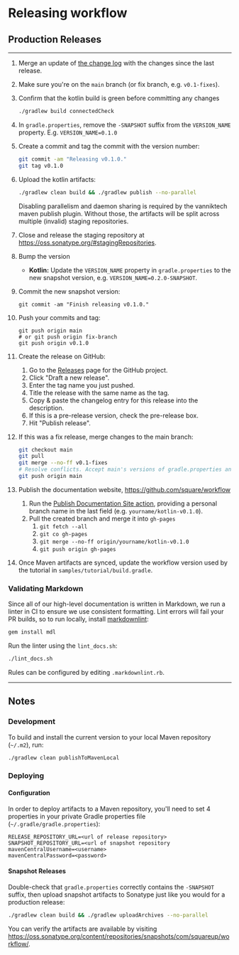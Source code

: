 # Releasing workflow

## Production Releases

---
1. Merge an update of [the change log](CHANGELOG.md) with the changes since the last release.

1. Make sure you're on the `main` branch (or fix branch, e.g. `v0.1-fixes`).

1. Confirm that the kotlin build is green before committing any changes
   ```bash
   ./gradlew build connectedCheck
   ```

1. In `gradle.properties`, remove the `-SNAPSHOT` suffix from the `VERSION_NAME` property.
   E.g. `VERSION_NAME=0.1.0`

1. Create a commit and tag the commit with the version number:
   ```bash
   git commit -am "Releasing v0.1.0."
   git tag v0.1.0
   ```

1. Upload the kotlin artifacts:
   ```bash
   ./gradlew clean build && ./gradlew publish --no-parallel
   ```

   Disabling parallelism and daemon sharing is required by the vanniktech maven publish plugin.
   Without those, the artifacts will be split across multiple (invalid) staging repositories.

1. Close and release the staging repository at https://oss.sonatype.org/#stagingRepositories.

1. Bump the version
   - **Kotlin:** Update the `VERSION_NAME` property in `gradle.properties` to the new
     snapshot version, e.g. `VERSION_NAME=0.2.0-SNAPSHOT`.

1. Commit the new snapshot version:
   ```
   git commit -am "Finish releasing v0.1.0."
   ```

1. Push your commits and tag:
   ```
   git push origin main
   # or git push origin fix-branch
   git push origin v0.1.0
   ```

1. Create the release on GitHub:
   1. Go to the [Releases](https://github.com/square/workflow-kotlin/releases) page for the GitHub
      project.
   1. Click "Draft a new release".
   1. Enter the tag name you just pushed.
   1. Title the release with the same name as the tag.
   1. Copy & paste the changelog entry for this release into the description.
   1. If this is a pre-release version, check the pre-release box.
   1. Hit "Publish release".

1. If this was a fix release, merge changes to the main branch:
   ```bash
   git checkout main
   git pull
   git merge --no-ff v0.1-fixes
   # Resolve conflicts. Accept main's versions of gradle.properties and podspecs.
   git push origin main
   ```

1. Publish the documentation website, https://github.com/square/workflow
   1. Run the [Publish Documentation Site action](https://github.com/square/workflow/actions/workflows/update-docs.yml), providing a personal branch name in the last field (e.g. `yourname/kotlin-v0.1.0`).
   1. Pull the created branch and merge it into `gh-pages`
      1. `git fetch --all`
      1. `git co gh-pages`
      1. `git merge --no-ff origin/yourname/kotlin-v0.1.0`
      1. `git push origin gh-pages`

1. Once Maven artifacts are synced, update the workflow version used by the tutorial in
   `samples/tutorial/build.gradle`.

### Validating Markdown

Since all of our high-level documentation is written in Markdown, we run a linter in CI to ensure
we use consistent formatting. Lint errors will fail your PR builds, so to run locally, install
[markdownlint](https://github.com/markdownlint/markdownlint):

```bash
gem install mdl
```

Run the linter using the `lint_docs.sh`:

```bash
./lint_docs.sh
```

Rules can be configured by editing `.markdownlint.rb`.

---

## Notes

### Development

To build and install the current version to your local Maven repository (`~/.m2`), run:

```bash
./gradlew clean publishToMavenLocal
```

### Deploying

#### Configuration

In order to deploy artifacts to a Maven repository, you'll need to set 4 properties in your private
Gradle properties file (`~/.gradle/gradle.properties`):

```
RELEASE_REPOSITORY_URL=<url of release repository>
SNAPSHOT_REPOSITORY_URL=<url of snapshot repository
mavenCentralUsername=<username>
mavenCentralPassword=<password>
```

#### Snapshot Releases

Double-check that `gradle.properties` correctly contains the `-SNAPSHOT` suffix, then upload
snapshot artifacts to Sonatype just like you would for a production release:

```bash
./gradlew clean build && ./gradlew uploadArchives --no-parallel
```

You can verify the artifacts are available by visiting
https://oss.sonatype.org/content/repositories/snapshots/com/squareup/workflow/.
